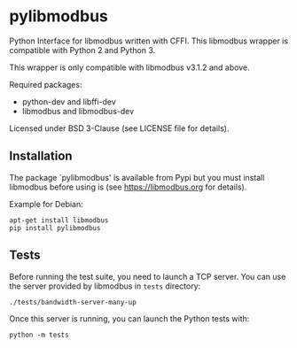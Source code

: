 # pylibmodbus

Python Interface for libmodbus written with CFFI.
This libmodbus wrapper is compatible with Python 2 and Python 3.

This wrapper is only compatible with libmodbus v3.1.2 and above.

Required packages:

- python-dev and libffi-dev
- libmodbus and libmodbus-dev

Licensed under BSD 3-Clause (see LICENSE file for details).

## Installation

The package `pylibmodbus' is available from Pypi but you must install libmodbus
before using is (see <https://libmodbus.org> for details).

Example for Debian:

```shell
apt-get install libmodbus
pip install pylibmodbus
```

## Tests

Before running the test suite, you need to launch a TCP server.
You can use the server provided by libmodbus in `tests` directory:

```shell
./tests/bandwidth-server-many-up
```

Once this server is running, you can launch the Python tests with:

```shell
python -m tests
```
